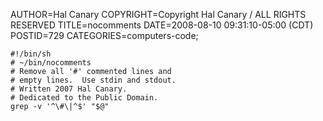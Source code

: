 AUTHOR=Hal Canary
COPYRIGHT=Copyright Hal Canary / ALL RIGHTS RESERVED
TITLE=nocomments
DATE=2008-08-10 09:31:10-05:00 (CDT)
POSTID=729
CATEGORIES=computers-code;

    #!/bin/sh
    # ~/bin/nocomments
    # Remove all '#' commented lines and
    # empty lines.  Use stdin and stdout.
    # Written 2007 Hal Canary.
    # Dedicated to the Public Domain.
    grep -v '^\#\|^$' "$@"
